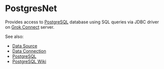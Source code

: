 <!-- TITLE: PostgresNet -->
<!-- SUBTITLE: -->

# PostgresNet

Provides access to [PostgreSQL](https://www.postgresql.org/) database
using SQL queries via JDBC driver on [Grok Connect](data-source.md) server. 

See also:

  * [Data Source](data-source.md)
  * [Data Connection](data-connection.md)
  * [PostgreSQL](https://www.postgresql.org/)
  * [PostgreSQL Wiki](https://en.wikipedia.org/wiki/PostgreSQL)
